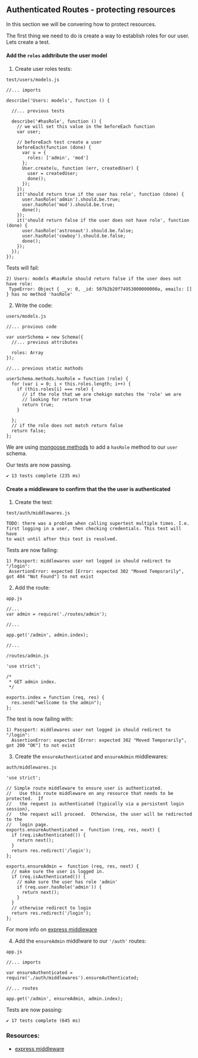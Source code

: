 ## Authenticated Routes - protecting resources

In this section we will be convering how to protect resources.

The first thing we need to do is create a way to establish roles for
our user. Lets create a test.

#### Add the `roles` addtribute the user model

1. Create user roles tests:

  `test/users/models.js`

  ```
  //... imports

  describe('Users: models', function () {

    //... previous tests

    describe('#hasRole', function () {
      // we will set this value in the beforeEach function
      var user;

      // beforeEach test create a user
      beforeEach(function (done) {
        var u = {
          roles: ['admin', 'mod']
        };
        User.create(u, function (err, createdUser) {
          user = createdUser;
          done();
        });
      });
      it('should return true if the user has role', function (done) {
        user.hasRole('admin').should.be.true;
        user.hasRole('mod').should.be.true;
        done();
      });
      it('should return false if the user does not have role', function (done) {
        user.hasRole('astronaut').should.be.false;
        user.hasRole('cowboy').should.be.false;
        done();
      });
    });
  });
  ```
  
  Tests will fail:

  ```
  2) Users: models #hasRole should return false if the user does not have role:
   TypeError: Object { __v: 0, _id: 507b2b20f74953000000000a, emails: [] } has no method 'hasRole'
  ```

2. Write the code:

  `users/models.js`

  ```
  //... provious code

  var userSchema = new Schema({
    //... previous attributes

    roles: Array
  });

  //... previous static mathods

  userSchema.methods.hasRole = function (role) {
    for (var i = 0; i < this.roles.length; i++) {
      if (this.roles[i] === role) {
        // if the role that we are chekign matches the 'role' we are
        // looking for return true
        return true;
      }
      
    };
    // if the role does not match return false
    return false;
  };
  ```
  We are using [mongoose methods][] to add a `hasRole` method to our
  `user` schema.

  Our tests are now passing.

  ```
  ✔ 13 tests complete (235 ms)
  ```

#### Create a middleware to confirm that the the user is authenticated 

1. Create the test:

  `test/auth/middlewares.js`

  ```
  TODO: there was a problem when calling supertest multiple times. I.e.
  first logging in a user, then checking credentials. This test will have
  to wait until after this test is resolved.
  ```

  Tests are now failing:

  ```
  1) Passport: middlewares user not logged in should redirect to "/login":
   AssertionError: expected [Error: expected 302 "Moved Temporarily", got 404 "Not Found"] to not exist
  ```

2. Add the route:
  
  `app.js`
  
  ```
  //...
  var admin = require('./routes/admin');

  //...

  app.get('/admin', admin.index);
    
  //...
  ```

  `/routes/admin.js`

  ```
  'use strict';

  /*
   * GET admin index.
   */

  exports.index = function (req, res) {
    res.send("wellcome to the admin");
  };
  ```
  
  The test is now failing with:
  
  ```
  1) Passport: middlewares user not logged in should redirect to "/login":
    AssertionError: expected [Error: expected 302 "Moved Temporarily", got 200 "OK"] to not exist
  ```

3. Create the `ensureAuthenticated` and `ensureAdmin` middlewares:

  `auth/middlewares.js`

  ```
  'use strict';

  // Simple route middleware to ensure user is authenticated.
  //   Use this route middleware on any resource that needs to be protected.  If
  //   the request is authenticated (typically via a persistent login session),
  //   the request will proceed.  Otherwise, the user will be redirected to the
  //   login page.
  exports.ensureAuthenticated =  function (req, res, next) {
    if (req.isAuthenticated()) {
      return next();
    }
    return res.redirect('/login');
  };

  exports.ensureAdmin =  function (req, res, next) {
    // make sure the user is logged in. 
    if (req.isAuthenticated()) {
      // make sure the user has role 'admin'
      if (req.user.hasRole('admin')) {
        return next();
      }
    }
    // otherwise redirect to login
    return res.redirect('/login');
  };
  ```
  For more info on [express middleware][]

4. Add the `ensureAdmin` middlware to our `'/auth'` routes:

  `app.js`
  
  ```
  //... imports

  var ensureAuthenticated = require('./auth/middlewares').ensureAuthenticated;

  //... routes

  app.get('/admin', ensureAdmin, admin.index);
  ```
  
  Tests are now passing:

  ```
  ✔ 17 tests complete (645 ms)
  ```


### Resources:
- [express middleware]

[express middleware]: http://expressjs.com/api.html#middleware
[mongoose methods]: http://mongoosejs.com/docs/guide.html#methods
